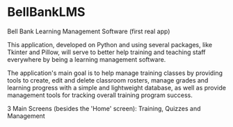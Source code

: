 # BellBankLMS
Bell Bank Learning Management Software (first real app)

This application, developed on Python and using several packages, like Tkinter and Pillow, will serve to better help training and teaching staff everywhere
by being a learning management software.

The application's main goal is to help manage training classes by providing tools to create, edit and delete classroom rosters, manage grades and learning
progress with a simple and lightweight database, as well as provide management tools for tracking overall training program success.

3 Main Screens (besides the 'Home' screen): Training, Quizzes and Management
